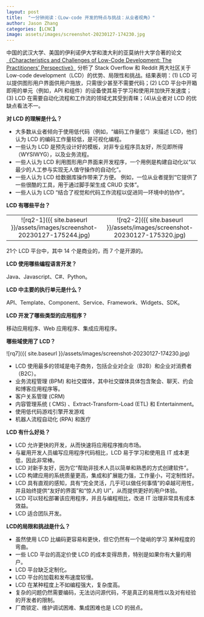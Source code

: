```yaml
---
layout: post
title:  "一分钟阅读：《Low-code 开发的特点与挑战：从业者视角》"
author: Jason Zhang
categories: [LCNC]
image: assets/images/screenshot-20230127-174230.jpg
---
```

中国的武汉大学、美国的伊利诺伊大学和澳大利的亚莫纳什大学合著的论文[《Characteristics and Challenges of Low-Code Development: The Practitioners’ Perspective》][paper1-url] 分析了 Stack Overflow 和 Reddit 两大社区关于 Low-code development（LCD）的优势、局限性和挑战。结果表明：(1) LCD 可以提供图形用户界面供用户拖放，只需很少甚至不需要代码；(2) LCD 平台中开箱即用的单元（例如，API 和组件）的设备使其易于学习和使用并加快开发速度；(3) LCD 在需要自动化流程和工作流的领域尤其受到青睐；(4)从业者对 LCD 的优缺点看法不一。

**对 LCD 的理解是什么？**
- 大多数从业者倾向于使用低代码（例如，“编码工作量低”）来描述 LCD，他们认为 LCD 的编码工作量较低，是可视化编程。 
- 一些认为 LCD 是预先设计好的模板，对非专业程序员友好，所见即所得（WYSIWYG），以及业务流程。 
- 一些人认为 LCD 利用图形用户界面来开发程序，一个用例是构建自动化以“以最少的人工参与实现无人值守操作的自动化”。 
- 一些人认为 LCD 给数据库操作带来了方便。 例如，一位从业者提到“它提供了一些很酷的工具，用于通过脚手架生成 CRUD 实体”。 
- 一些人认为 LCD “结合了视觉和代码工作流程以促进同一环境中的协作”。

**LCD 有哪些平台？**

|                                       |                                       |
|:-------------------------------------:|:-------------------------------------:|
|![rq2-1]({{ site.baseurl }}/assets/images/screenshot-20230127-175244.jpg)| ![rq2-2]({{ site.baseurl }}/assets/images/screenshot-20230127-175320.jpg) |

21个 LCD 平台中，其中 14 个是商业的，而 7 个是开源的。 

**LCD 使用哪些编程语言开发？**

Java、Javascript、C#、Python。

**LCD 中主要的执行单元是什么？**

API、Template、Component、Service、Framework、Widgets、SDK。 

**LCD 开发了哪些类型的应用程序？**

移动应用程序、Web 应用程序、集成应用程序。

**哪些域使用了 LCD？**

![rq7]({{ site.baseurl }}/assets/images/screenshot-20230127-174230.jpg)

- LCD 使用最多的领域是电子商务，包括企业对企业（B2B）和企业对消费者（B2C）。 
- 业务流程管理 (BPM) 和社交媒体，其中社交媒体具体包含聚会、聊天、约会和博客应用程序等。
- 客户关系管理 (CRM)
- 内容管理系统 ( CMS) 、Extract-Transform-Load (ETL) 和 Entertainment。 
- 使用低代码游戏引擎开发游戏
- 机器人流程自动化 (RPA) 和医疗

**LCD 有什么好处？**
- LCD 允许更快的开发，从而快速将应用程序推向市场。 
- 与雇用开发人员编写应用程序代码相比，LCD 易于学习和使用且 IT 成本更低，因此非常棒。
- LCD 对新手友好，因为它“帮助非技术人员以简单和熟悉的方式创建软件”。
- LCD 构建应用的系统质量更高，集成和扩展能力强，工作量小，可定制性好。
- LCD 具有直观的感知，具有“完全灵活，几乎可以做任何事情”的卓越可用性，并且始终提供“友好的界面”和“惊人的 UI”，从而提供更好的用户体验。 
- LCD 可以轻松部署该应用程序，并且与编程相比，改进 IT 治理非常具有成本效益。 
- LCD 适合团队开发。

**LCD的局限和挑战是什么？**
- 虽然使用 LCD 比编码更容易和更快，但它仍然有一个陡峭的学习 某种程度的弯曲。 
- 一些 LCD 平台的高定价使 LCD 的成本变得昂贵，特别是如果你有大量的用户。 
- LCD 平台缺乏定制化。 
- LCD 平台的加载和发布速度较慢。 
- LCD 在某种程度上不如编程强大，复杂度高。 
- 复杂的问题仍然需要编码，无法访问源代码，不是真正的易用性以及对有经验的开发者的限制。 
- 厂商锁定、维护调试困难、集成困难也是 LCD 的弱点。 


[paper1-url]: https://www.semanticscholar.org/reader/a902af2c82e161e82d7fc247d67961a972fea767